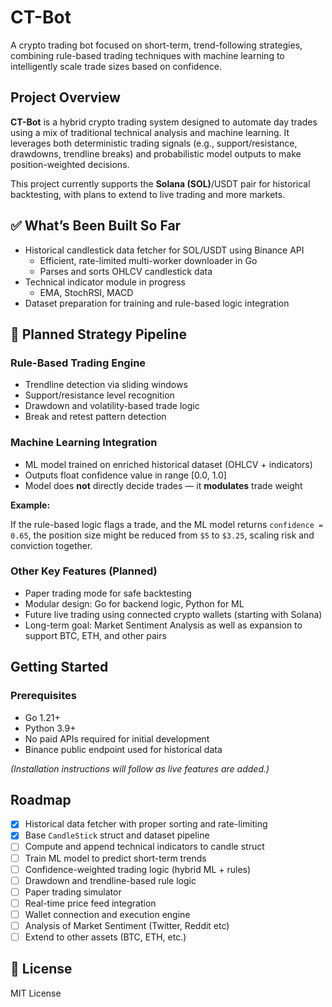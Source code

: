 # CT-Bot

A crypto trading bot focused on short-term, trend-following strategies, combining rule-based trading techniques with machine learning to intelligently scale trade sizes based on confidence.

## Project Overview

**CT-Bot** is a hybrid crypto trading system designed to automate day trades using a mix of traditional technical analysis and machine learning. It leverages both deterministic trading signals (e.g., support/resistance, drawdowns, trendline breaks) and probabilistic model outputs to make position-weighted decisions.

This project currently supports the **Solana (SOL)**/USDT pair for historical backtesting, with plans to extend to live trading and more markets.

## ✅ What’s Been Built So Far

- Historical candlestick data fetcher for SOL/USDT using Binance API
  - Efficient, rate-limited multi-worker downloader in Go
  - Parses and sorts OHLCV candlestick data
- Technical indicator module in progress
  - EMA, StochRSI, MACD
- Dataset preparation for training and rule-based logic integration

## 📐 Planned Strategy Pipeline

### Rule-Based Trading Engine

- Trendline detection via sliding windows
- Support/resistance level recognition
- Drawdown and volatility-based trade logic
- Break and retest pattern detection

### Machine Learning Integration

- ML model trained on enriched historical dataset (OHLCV + indicators)
- Outputs float confidence value in range [0.0, 1.0]
- Model does **not** directly decide trades — it **modulates** trade weight

**Example:**

If the rule-based logic flags a trade, and the ML model returns `confidence = 0.65`, the position size might be reduced from `$5` to `$3.25`, scaling risk and conviction together.

### Other Key Features (Planned)

- Paper trading mode for safe backtesting
- Modular design: Go for backend logic, Python for ML
- Future live trading using connected crypto wallets (starting with Solana)
- Long-term goal: Market Sentiment Analysis as well as expansion to support BTC, ETH, and other pairs

## Getting Started

### Prerequisites

- Go 1.21+
- Python 3.9+
- No paid APIs required for initial development
- Binance public endpoint used for historical data

_(Installation instructions will follow as live features are added.)_

## Roadmap

- [x] Historical data fetcher with proper sorting and rate-limiting
- [x] Base `CandleStick` struct and dataset pipeline
- [ ] Compute and append technical indicators to candle struct
- [ ] Train ML model to predict short-term trends
- [ ] Confidence-weighted trading logic (hybrid ML + rules)
- [ ] Drawdown and trendline-based rule logic
- [ ] Paper trading simulator
- [ ] Real-time price feed integration
- [ ] Wallet connection and execution engine
- [ ] Analysis of Market Sentiment (Twitter, Reddit etc)
- [ ] Extend to other assets (BTC, ETH, etc.)

## 📄 License

MIT License

